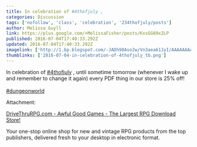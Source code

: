 ```yaml
---
title: In celebration of #4thofjuly ,
categories: Discussion
tags: ['nofollow', 'class', 'celebration', '234thofjuly/posts']
author: Melissa Guyll
link: https://plus.google.com/+MelissaFisher/posts/KxsGG69x2LP
published: 2016-07-04T17:40:33.292Z
updated: 2016-07-04T17:40:33.292Z
imagelink: ['http://1.bp.blogspot.com/-JADh98Aso2w/Vn3aea61JyI/AAAAAAAAR1E/xL0cK8ElZGQ/s1600/PC25034302.png']
thumblinks: ['2016-07-04-in-celebration-of-4thofjuly_tb.png']
---
```


In celebration of  <a rel="nofollow" class="ot-hashtag" href="https://plus.google.com/s/%234thofjuly/posts">#4thofjuly</a> , until sometime tomorrow (whenever I wake up and remember to change it again) every PDF thing in our store is 25% off!<br /><br /> <a rel="nofollow" class="ot-hashtag" href="https://plus.google.com/s/%23dungeonworld/posts">#dungeonworld</a>  


Attachment:

<a href='http://www.drivethrurpg.com/browse.php?manufacturers_id=5695'>DriveThruRPG.com - Awful Good Games - The Largest RPG Download Store!</a>


Your one-stop online shop for new and vintage RPG products from the top publishers, delivered fresh to your desktop in electronic format.